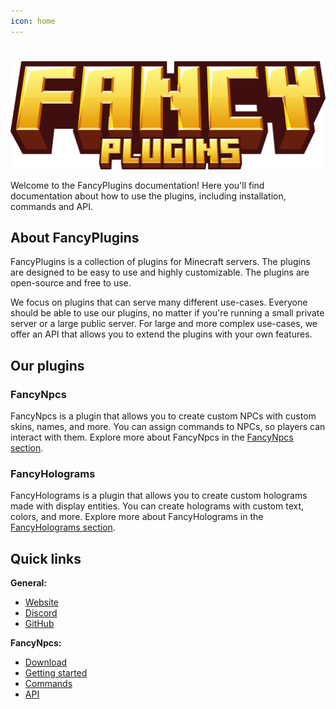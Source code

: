 ```yaml
---
icon: home
---
```

#

![](static/logos-and-banners/fancyplugins-banner.png)

Welcome to the FancyPlugins documentation! Here you'll find documentation about how to use the plugins, including installation, commands and API.

## About FancyPlugins

FancyPlugins is a collection of plugins for Minecraft servers. The plugins are designed to be easy to use and highly customizable. The plugins are open-source and free to use.

We focus on plugins that can serve many different use-cases. Everyone should be able to use our plugins, no matter if you're running a small private server or a large public server. For large and more complex use-cases, we offer an API that allows you to extend the plugins with your own features.

## Our plugins

### FancyNpcs

FancyNpcs is a plugin that allows you to create custom NPCs with custom skins, names, and more. You can assign commands to NPCs, so players can interact with them. Explore more about FancyNpcs in the [FancyNpcs section](fancynpcs/getting-started.md).

### FancyHolograms

FancyHolograms is a plugin that allows you to create custom holograms made with display entities. You can create holograms with custom text, colors, and more. Explore more about FancyHolograms in the [FancyHolograms section](fancyholograms/getting-started.md).

## Quick links

**General:**
- [Website](https://fancyplugins.de)
- [Discord](https://discord.gg/ZUgYCEJUEx)
- [GitHub](https://github.com/fancymcplugins)

**FancyNpcs:**
- [Download](https://modrinth.com/user/oliver)
- [Getting started](fancynpcs/getting-started.md)
- [Commands](fancynpcs/commands/npc.md)
- [API](fancynpcs/api/getting-started.md)
